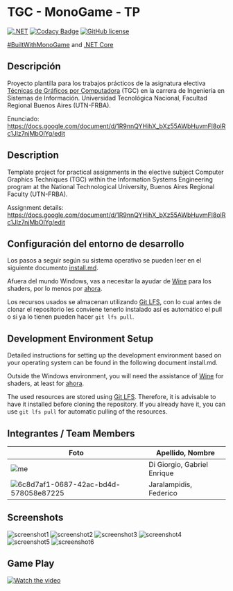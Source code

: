 # TGC - MonoGame - TP

[![.NET](https://github.com/tgc-utn/tgc-monogame-tp/actions/workflows/dotnet.yml/badge.svg)](https://github.com/tgc-utn/tgc-monogame-tp/actions/workflows/dotnet.yml)
[![Codacy Badge](https://app.codacy.com/project/badge/Grade/63382c4441444632b06d83dcc6dab106)](https://app.codacy.com/gh/tgc-utn/tgc-monogame-tp/dashboard?utm_source=gh&utm_medium=referral&utm_content=&utm_campaign=Badge_grade)
[![GitHub license](https://img.shields.io/github/license/tgc-utn/tgc-monogame-tp.svg)](https://github.com/tgc-utn/tgc-monogame-tp/blob/master/LICENSE)

[#BuiltWithMonoGame](http://www.monogame.net) and [.NET Core](https://dotnet.microsoft.com)

## Descripción

Proyecto plantilla para los trabajos prácticos de la asignatura electiva [Técnicas de Gráficos por Computadora](http://tgc-utn.github.io/) (TGC) en la carrera de Ingeniería en Sistemas de Información. Universidad Tecnológica Nacional, Facultad Regional Buenos Aires (UTN-FRBA).

Enunciado: https://docs.google.com/document/d/1R9nnQYHihX_bXz55AWbHuvmFl8olRc1Jlz7njMbOlYg/edit

## Description

Template project for practical assignments in the elective subject Computer Graphics Techniques (TGC) within the Information Systems Engineering program at the National Technological University, Buenos Aires Regional Faculty (UTN-FRBA).

Assignment details: https://docs.google.com/document/d/1R9nnQYHihX_bXz55AWbHuvmFl8olRc1Jlz7njMbOlYg/edit

## Configuración del entorno de desarrollo

Los pasos a seguir según su sistema operativo se pueden leer en el siguiente documento [install.md](https://github.com/tgc-utn/tgc-monogame-samples/blob/master/docs/install/install.md).

Afuera del mundo Windows, vas a necesitar la ayudar de [Wine](https://www.winehq.org) para los shaders, por lo menos por [ahora](https://github.com/MonoGame/MonoGame/issues/2167).

Los recursos usados se almacenan utilizando [Git LFS](https://git-lfs.github.com), con lo cual antes de clonar el repositorio les conviene tenerlo instalado así es automático el pull o si ya lo tienen pueden hacer `git lfs pull`.

## Development Environment Setup

Detailed instructions for setting up the development environment based on your operating system can be found in the following document install.md.

Outside the Windows environment, you will need the assistance of [Wine](https://www.winehq.org) for shaders, at least for [ahora](https://github.com/MonoGame/MonoGame/issues/2167).

The used resources are stored using [Git LFS](https://git-lfs.github.com). Therefore, it is advisable to have it installed before cloning the repository. If you already have it, you can use `git lfs pull` for automatic pulling of the resources.

## Integrantes / Team Members

Foto  |  Apellido, Nombre
------------ | -------------
|![me](https://github.com/Damuchi99/2023-2C-3551-ValveBall/assets/102607654/3459ade9-01d8-452a-b809-873e8a170fdb)| Di Giorgio, Gabriel Enrique |
|![6c8d7af1-0687-42ac-bd4d-578058e87225](https://github.com/Damuchi99/2023-2C-3551-ValveBall/assets/102607654/69e8f6b2-206a-42d3-a61b-a8a7cebf31a0)| Jaralampidis, Federico |

## Screenshots

![screenshot1](https://github.com/Damuchi99/2023-2C-3551-ValveBall/assets/102607654/92700866-bc9b-461e-b085-363c4bb2cdf0)
![screenshot2](https://github.com/Damuchi99/2023-2C-3551-ValveBall/assets/102607654/6f85fc3b-6ac1-40d6-ad40-d9c414d2ebd8)
![screenshot3](https://github.com/Damuchi99/2023-2C-3551-ValveBall/assets/102607654/ab5570c0-f717-410f-88d4-97a3b2cc8b75)
![screenshot4](https://github.com/Damuchi99/2023-2C-3551-ValveBall/assets/102607654/7c5a54bf-9a08-4a73-a054-756a57ce45d3)
![screenshot5](https://github.com/Damuchi99/2023-2C-3551-ValveBall/assets/102607654/1827bf7b-7e5f-4f45-9673-fb37d2a25225)
![screenshot6](https://github.com/Damuchi99/2023-2C-3551-ValveBall/assets/102607654/1973496a-5361-481f-9067-1fc3ec810d9e)

## Game Play

[![Watch the video]()](https://www.youtube.com/watch?v=OAiAdMem6BY&ab_channel=GABRIELENRIQUEDIGIORGIO)



